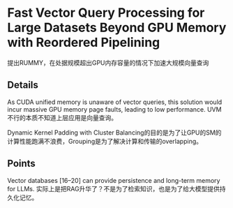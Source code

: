# Fast Vector Query Processing for Large Datasets Beyond GPU Memory  with Reordered Pipelining

提出RUMMY，在处据规模超出GPU内存容量的情况下加速大规模向量查询

## Details

As CUDA unified memory is unaware of vector queries, this solution would incur massive GPU memory page faults, leading to low performance.
UVM不行的本质不知道上层应用是向量查询。

Dynamic Kernel Padding with Cluster Balancing的目的是为了让GPU的SM的计算性能跑满不浪费，Grouping是为了解决计算和传输的overlapping。

## Points

Vector databases [16–20] can provide persistence and long-term memory for LLMs.
实际上是把RAG升华了？不是为了检索知识，也是为了给大模型提供持久化记忆。

